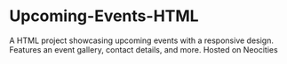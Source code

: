 # Upcoming-Events-HTML
A  HTML project showcasing upcoming events with a responsive design. Features an event gallery, contact details, and more. Hosted on Neocities
